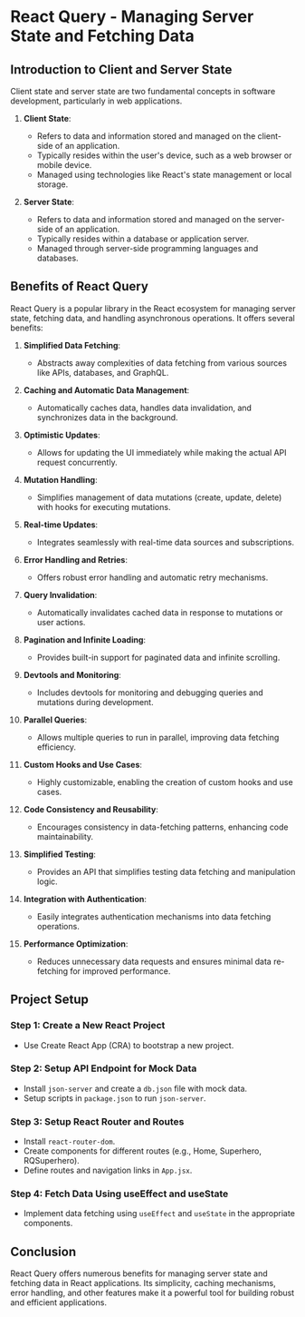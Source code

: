# React Query - Managing Server State and Fetching Data

## Introduction to Client and Server State

Client state and server state are two fundamental concepts in software development, particularly in web applications.

1. **Client State**:
   - Refers to data and information stored and managed on the client-side of an application.
   - Typically resides within the user's device, such as a web browser or mobile device.
   - Managed using technologies like React's state management or local storage.

2. **Server State**:
   - Refers to data and information stored and managed on the server-side of an application.
   - Typically resides within a database or application server.
   - Managed through server-side programming languages and databases.

## Benefits of React Query

React Query is a popular library in the React ecosystem for managing server state, fetching data, and handling asynchronous operations. It offers several benefits:

1. **Simplified Data Fetching**:
   - Abstracts away complexities of data fetching from various sources like APIs, databases, and GraphQL.

2. **Caching and Automatic Data Management**:
   - Automatically caches data, handles data invalidation, and synchronizes data in the background.

3. **Optimistic Updates**:
   - Allows for updating the UI immediately while making the actual API request concurrently.

4. **Mutation Handling**:
   - Simplifies management of data mutations (create, update, delete) with hooks for executing mutations.

5. **Real-time Updates**:
   - Integrates seamlessly with real-time data sources and subscriptions.

6. **Error Handling and Retries**:
   - Offers robust error handling and automatic retry mechanisms.

7. **Query Invalidation**:
   - Automatically invalidates cached data in response to mutations or user actions.

8. **Pagination and Infinite Loading**:
   - Provides built-in support for paginated data and infinite scrolling.

9. **Devtools and Monitoring**:
   - Includes devtools for monitoring and debugging queries and mutations during development.

10. **Parallel Queries**:
    - Allows multiple queries to run in parallel, improving data fetching efficiency.

11. **Custom Hooks and Use Cases**:
    - Highly customizable, enabling the creation of custom hooks and use cases.

12. **Code Consistency and Reusability**:
    - Encourages consistency in data-fetching patterns, enhancing code maintainability.

13. **Simplified Testing**:
    - Provides an API that simplifies testing data fetching and manipulation logic.

14. **Integration with Authentication**:
    - Easily integrates authentication mechanisms into data fetching operations.

15. **Performance Optimization**:
    - Reduces unnecessary data requests and ensures minimal data re-fetching for improved performance.

## Project Setup

### Step 1: Create a New React Project
   - Use Create React App (CRA) to bootstrap a new project.

### Step 2: Setup API Endpoint for Mock Data
   - Install `json-server` and create a `db.json` file with mock data.
   - Setup scripts in `package.json` to run `json-server`.
   
### Step 3: Setup React Router and Routes
   - Install `react-router-dom`.
   - Create components for different routes (e.g., Home, Superhero, RQSuperhero).
   - Define routes and navigation links in `App.jsx`.

### Step 4: Fetch Data Using useEffect and useState
   - Implement data fetching using `useEffect` and `useState` in the appropriate components.

## Conclusion

React Query offers numerous benefits for managing server state and fetching data in React applications. Its simplicity, caching mechanisms, error handling, and other features make it a powerful tool for building robust and efficient applications.

